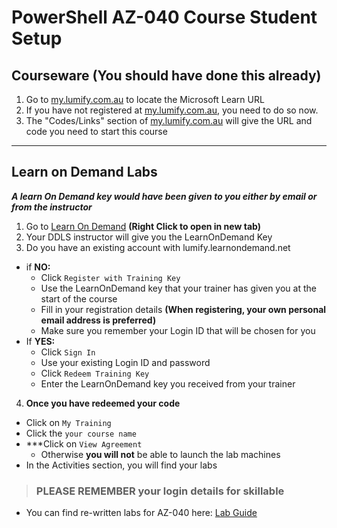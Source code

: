 
# PowerShell AZ-040 Course Student Setup

## Courseware (You should have done this already)

1. Go to [my.lumify.com.au](my.lumify.com.au) to locate the Microsoft Learn URL
3. If you have not registered at [my.lumify.com.au](my.ddls.com.au), you need to do so now.
4. The "Codes/Links" section of [my.lumify.com.au](my.ddls.com.au) will give the URL and code you need to start this course


---

## Learn on Demand Labs  

***A learn On Demand key would have been given to you either by email or from the instructor***

1. Go to [Learn On Demand](https://lumify.learnondemand.net) **(Right Click to open in new tab)**
2. Your DDLS instructor will give you the LearnOnDemand Key
3. Do you have an existing account with lumify.learnondemand.net
  - if **NO:**
    - Click `Register with Training Key`  
    - Use the LearnOnDemand key that your trainer has given you at the start of the course
    - Fill in your registration details **(When registering, your own personal email address is preferred)**
    - Make sure you remember your Login ID that will be chosen for you
  - If **YES:**
    - Click ```Sign In```
    - Use your existing Login ID and password
    - Click ```Redeem Training Key```
    - Enter the LearnOnDemand key you received from your trainer
4. **Once you have redeemed your code**
  - Click on ```My Training```
  - Click the ```your course name```
  - ***Click on ```View Agreement``` 
    - Otherwise **you will not** be able to launch the lab machines
  - In the Activities section, you will find your labs

> ### **PLEASE REMEMBER your login details for skillable** ###


- You can find re-written labs for AZ-040 here: [Lab Guide](https://github.com/brentd09/AZ040Labs#az-040labs)

